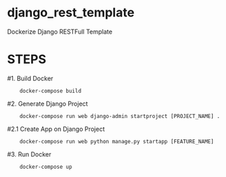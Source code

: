 # django_rest_template
Dockerize Django RESTFull Template


# STEPS
#1. Build Docker
```
	docker-compose build
```

#2. Generate Django Project
```
	docker-compose run web django-admin startproject [PROJECT_NAME] .
```

#2.1 Create App on Django Project
```
	docker-compose run web python manage.py startapp [FEATURE_NAME]
```

#3. Run Docker
```
	docker-compose up
```
